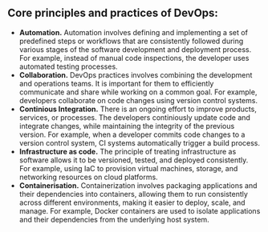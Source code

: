 ## Core principles and practices of DevOps:

- **Automation.** Automation involves defining and implementing a set of predefined steps or workflows that are consistently followed during various stages of the software development and deployment process. For example, instead of manual code inspections, the developer uses automated testing processes. 
- **Collaboration.** DevOps practices involves combining the development and operations teams. It is important for them to efficiently communicate and share while working on a common goal. For example, developers collaborate on code changes using version control systems.
- **Continious Integration.** There is an ongoing effort to improve products, services, or processes. The developers continiously update code and integrate changes, while maintaining the integrity of the previous version. For example, when a developer commits code changes to a version control system, CI systems automatically trigger a build process. 
- **Infrastructure as code.** The principle of treating infrastructure as software allows it to be versioned, tested, and deployed consistently. For example, using IaC to provision virtual machines, storage, and networking resources on cloud platforms.
- **Containerisation.** Containerization involves packaging applications and their dependencies into containers, allowing them to run consistently across different environments, making it easier to deploy, scale, and manage. For example, Docker containers are used to isolate applications and their dependencies from the underlying host system.